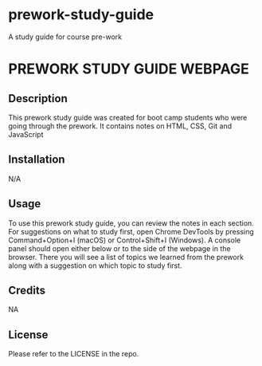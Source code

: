 # prework-study-guide
A study guide for course pre-work

# PREWORK STUDY GUIDE WEBPAGE

## Description

This prework study guide was created for boot camp students who were going through the prework. It contains notes on HTML, CSS, Git and JavaScript


## Installation

N/A

## Usage

To use this prework study guide, you can review the notes in each section. For suggestions on what to study first, open Chrome DevTools by pressing Command+Option+I (macOS) or Control+Shift+I (Windows). A console panel should open either below or to the side of the webpage in the browser. There you will see a list of topics we learned from the prework along with a suggestion on which topic to study first.

## Credits

NA

## License

Please refer to the LICENSE in the repo.



